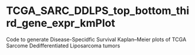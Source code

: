 # TCGA_SARC_DDLPS_top_bottom_third_gene_expr_kmPlot
Code to generate Disease-Specidfic Survival Kaplan–Meier plots of TCGA Sarcome Dedifferentiated Liposarcoma tumors
